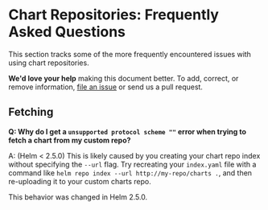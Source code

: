 # Chart Repositories: Frequently Asked Questions

This section tracks some of the more frequently encountered issues with using chart repositories.

**We'd love your help** making this document better. To add, correct, or remove information, [file an issue](https://github.com/helm/helm/issues) or send us a pull request.

## Fetching

**Q: Why do I get a `unsupported protocol scheme ""` error when trying to fetch a chart from my custom repo?**

A: \(Helm &lt; 2.5.0\) This is likely caused by you creating your chart repo index without specifying the `--url` flag. Try recreating your `index.yaml` file with a command like `helm repo index --url http://my-repo/charts .`, and then re-uploading it to your custom charts repo.

This behavior was changed in Helm 2.5.0.

